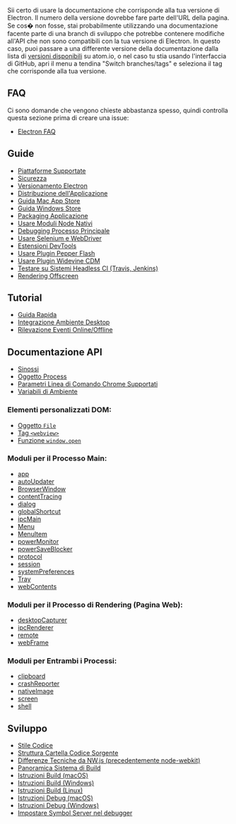 Sii certo di usare la documentazione che corrisponde alla tua versione di
Electron. Il numero della versione dovrebbe fare parte dell'URL della pagina.
Se cos� non fosse, stai probabilmente utilizzando una documentazione facente
parte di una branch di sviluppo che potrebbe contenere modifiche all'API che non
sono compatibili con la tua versione di Electron. In questo caso, puoi passare a
una differente versione della documentazione dalla lista di
[versioni disponibili](http://electron.atom.io/docs/) su atom.io, o nel caso tu
stia usando l'interfaccia di GitHub, apri il menu a tendina "Switch
branches/tags" e seleziona il tag che corrisponde alla tua versione.

## FAQ

Ci sono domande che vengono chieste abbastanza spesso, quindi controlla questa
sezione prima di creare una issue:

* [Electron FAQ](faq.md)

## Guide

* [Piattaforme Supportate](tutorial/piattaforme-supportate.md)
* [Sicurezza](tutorial/sicurezza.md)
* [Versionamento Electron](tutorial/versionamento-electron.md)
* [Distribuzione dell'Applicazione](tutorial/distribuzione-applicazione.md)
* [Guida Mac App Store](tutorial/guida-mac-app-store.md)
* [Guida Windows Store](tutorial/guida-windows-store.md)
* [Packaging Applicazione](tutorial/packaging-applicazione.md)
* [Usare Moduli Node Nativi](tutorial/usare-moduli-node-nativi.md)
* [Debugging Processo Principale](tutorial/debugging-processo-principale.md)
* [Usare Selenium e WebDriver](tutorial/usare-selenium-e-webdriver.md)
* [Estensioni DevTools](tutorial/estensioni-devtools.md)
* [Usare Plugin Pepper Flash](tutorial/usare-plugin-pepper-flash.md)
* [Usare Plugin Widevine CDM](tutorial/usare-plugin-widevine-cdm.md)
* [Testare su Sistemi Headless CI (Travis, Jenkins)](tutorial/testare-su-sistemi-headless-ci.md)
* [Rendering Offscreen](tutorial/rendering-offscreen.md)

## Tutorial

* [Guida Rapida](tutorial/guida-rapida.md)
* [Integrazione Ambiente Desktop](tutorial/integrazione-ambiente-desktop.md)
* [Rilevazione Eventi Online/Offline](tutorial/eventi-online-offline.md)

## Documentazione API

* [Sinossi](api/sinossi.md)
* [Oggetto Process](api/process.md)
* [Parametri Linea di Comando Chrome Supportati](api/parametri-linea-comando-chrome.md)
* [Variabili di Ambiente](api/variabili-ambiente.md)

### Elementi personalizzati DOM:

* [Oggetto `File`](api/oggetto-file.md)
* [Tag `<webview>`](api/webview-tag.md)
* [Funzione `window.open`](api/window-open.md)

### Moduli per il Processo Main:

* [app](api/app.md)
* [autoUpdater](api/auto-updater.md)
* [BrowserWindow](api/browser-window.md)
* [contentTracing](api/content-tracing.md)
* [dialog](api/dialog.md)
* [globalShortcut](api/global-shortcut.md)
* [ipcMain](api/ipc-main.md)
* [Menu](api/menu.md)
* [MenuItem](api/menu-item.md)
* [powerMonitor](api/power-monitor.md)
* [powerSaveBlocker](api/power-save-blocker.md)
* [protocol](api/protocol.md)
* [session](api/session.md)
* [systemPreferences](api/system-preferences.md)
* [Tray](api/tray.md)
* [webContents](api/web-contents.md)

### Moduli per il Processo di Rendering (Pagina Web):

* [desktopCapturer](api/desktop-capturer.md)
* [ipcRenderer](api/ipc-renderer.md)
* [remote](api/remote.md)
* [webFrame](api/web-frame.md)

### Moduli per Entrambi i Processi:

* [clipboard](api/clipboard.md)
* [crashReporter](api/crash-reporter.md)
* [nativeImage](api/native-image.md)
* [screen](api/screen.md)
* [shell](api/shell.md)

## Sviluppo

* [Stile Codice](development/stile-codice.md)
* [Struttura Cartella Codice Sorgente](development/struttura-cartella-codice-sorgente.md)
* [Differenze Tecniche da NW.js (precedentemente node-webkit)](development/atom-shell-vs-node-webkit.md)
* [Panoramica Sistema di Build](development/panoramica-sistema-build.md)
* [Istruzioni Build (macOS)](development/istruzioni-build-macos.md)
* [Istruzioni Build (Windows)](development/istruzioni-build-windows.md)
* [Istruzioni Build (Linux)](development/istruzioni-build-linux.md)
* [Istruzioni Debug (macOS)](development/istruzioni-debug-macos.md)
* [Istruzioni Debug (Windows)](development/istruzioni-debug-windows.md)
* [Impostare Symbol Server nel debugger](development/impostare-symbol-server.md)
